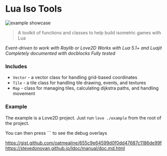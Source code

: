 Lua Iso Tools
=============

![example showcase](examples/demo.gif "example showcase")

> A toolkit of functions and classes to help build isometric games with Lua

*Event-driven to work with Raylib or Love2D*
*Works with Lua 5.1+ and Luajit*
*Completely documented with docblocks*
*Fully tested*

### Includes

- `Vector` - a vector class for handling grid-based coordinates
- `Tile` - a tile class for handling tile drawing, events, and textures
- `Map` - class for managing tiles, calculating dijkstra paths, and handling movement

### Example

The example is a Love2D project. Just run `love ./example` from the root of the project.

You can then press `\`` to see the debug overlays

https://gist.github.com/oatmealine/655c9e64599d0f0dd47687c1186de99f
https://stevedonovan.github.io/ldoc/manual/doc.md.html